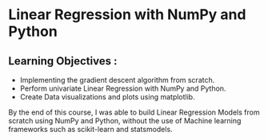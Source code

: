 # Linear Regression with NumPy and Python 

## Learning Objectives :

- Implementing the gradient descent algorithm from scratch.
- Perform univariate Linear Regression with NumPy and Python.
- Create Data visualizations and plots using matplotlib.

By the end of this course, I was able to build Linear Regression Models from scratch using NumPy and Python, without the use of Machine learning frameworks such as scikit-learn and statsmodels.
